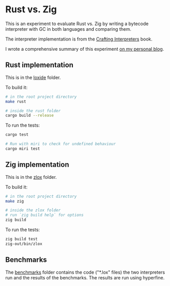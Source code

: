 # Rust vs. Zig

This is an experiment to evaluate Rust vs. Zig by writing a bytecode interpreter with GC in both languages and comparing them.

The interpreter implementation is from the [Crafting Interpreters](https://craftinginterpreters.com) book.

I wrote a comprehensive summary of this experiment [on my personal blog](https://zackoverflow.dev/writing/unsafe-rust-vs-zig).

## Rust implementation

This is in the [loxide](loxide/) folder.

To build it:

```bash
# in the root project directory
make rust

# inside the rust folder
cargo build --release
```

To run the tests:

```bash
cargo test

# Run with miri to check for undefined behaviour
cargo miri test
```

## Zig implementation

This is in the [zlox](zlox/) folder.

To build it:

```bash
# in the root project directory
make zig

# inside the zlox folder
# run `zig build help` for options
zig build
```

To run the tests:

```bash
zig build test
zig-out/bin/zlox
```

## Benchmarks

The [benchmarks](benchmarks/) folder contains the code ("\*.lox" files) the two interpreters run and the results of the benchmarks. The results are run using hyperfine.
